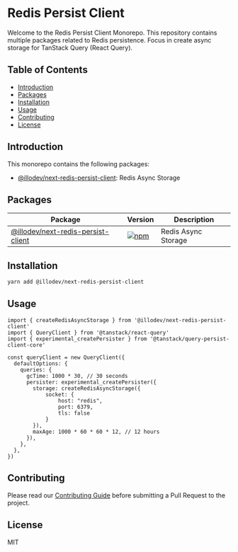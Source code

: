 # Redis Persist Client

Welcome to the Redis Persist Client Monorepo. This repository contains multiple packages related to Redis persistence. Focus in create async storage for TanStack Query (React Query).

## Table of Contents

- [Introduction](#introduction)
- [Packages](#packages)
- [Installation](#installation)
- [Usage](#usage)
- [Contributing](#contributing)
- [License](#license)

## Introduction

This monorepo contains the following packages:

- [@illodev/next-redis-persist-client](./packages/next-redis-persist-client): Redis Async Storage

## Packages

| Package | Version | Description |
| --- | --- | --- |
| [@illodev/next-redis-persist-client](./packages/next-redis-persist-client) | [![npm](https://img.shields.io/npm/v/@illodev/next-redis-persist-client)](https://www.npmjs.com/package/@illodev/next-redis-persist-client) | Redis Async Storage |

## Installation

```bash
yarn add @illodev/next-redis-persist-client
```

## Usage

``` tsx
import { createRedisAsyncStorage } from '@illodev/next-redis-persist-client'
import { QueryClient } from '@tanstack/react-query'
import { experimental_createPersister } from '@tanstack/query-persist-client-core'

const queryClient = new QueryClient({
  defaultOptions: {
    queries: {
      gcTime: 1000 * 30, // 30 seconds
      persister: experimental_createPersister({
        storage: createRedisAsyncStorage({
            socket: {
                host: "redis",
                port: 6379,
                tls: false
            }
        }),
        maxAge: 1000 * 60 * 60 * 12, // 12 hours
      }),
    },
  },
})
```

## Contributing

Please read our [Contributing Guide](./CONTRIBUTING.md) before submitting a Pull Request to the project.

## License

MIT
